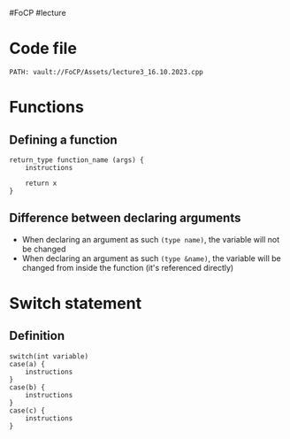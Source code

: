 #FoCP #lecture 

# Code file
```embed-cpp
PATH: vault://FoCP/Assets/lecture3_16.10.2023.cpp
```

# Functions
## Defining a function
```
return_type function_name (args) {
	instructions

	return x
}
```

## Difference between declaring arguments
- When declaring an argument as such `(type name)`, the variable will not be changed
- When declaring an argument as such `(type &name)`, the variable will be changed from inside the function (it's referenced directly)

# Switch statement
## Definition
```
switch(int variable)
case(a) {
	instructions
}
case(b) {
	instructions
}
case(c) {
	instructions
}
```